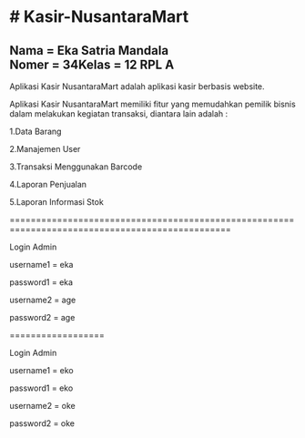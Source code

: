 <h1># Kasir-NusantaraMart</h1>

<h2>Nama = Eka Satria Mandala <br>Nomer = 34Kelas = 12 RPL A</h2>

Aplikasi Kasir NusantaraMart adalah aplikasi kasir berbasis website.

Aplikasi Kasir NusantaraMart memiliki fitur yang memudahkan pemilik bisnis dalam melakukan kegiatan transaksi, diantara lain adalah :

1.Data Barang

2.Manajemen User

3.Transaksi Menggunakan Barcode

4.Laporan Penjualan

5.Laporan Informasi Stok

================================================================================================

Login Admin

username1 = eka

password1 = eka



username2 = age

password2 = age

==================

Login Admin

username1 = eko

password1 = eko



username2 = oke

password2 = oke




